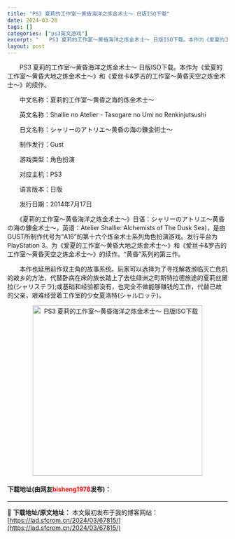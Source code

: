```yaml
---
title: "PS3 夏莉的工作室～黄昏海洋之炼金术士～ 日版ISO下载"
date: 2024-03-28
tags: []
categories: ["ps3英文游戏"]
excerpt: "　　PS3 夏莉的工作室～黄昏海洋之炼金术士～ 日版ISO下载。本作为《爱夏的工作室～黄昏大地之炼金术士～》和《爱丝卡&amp;罗吉的工作室～黄昏天空之炼金术士～》的续作。 　　中文名称：夏莉的工作室～黄昏之海的炼金术士～ 　　英文名称：Shallie no Atelier - Tasogare n&hellip;"
layout: post
---
```


 <p>　　PS3 夏莉的工作室～黄昏海洋之炼金术士～ 日版ISO下载。本作为《爱夏的工作室～黄昏大地之炼金术士～》和《爱丝卡&amp;罗吉的工作室～黄昏天空之炼金术士～》的续作。</p> <p>　　中文名称：夏莉的工作室～黄昏之海的炼金术士～</p> <p>　　英文名称：Shallie no Atelier - Tasogare no Umi no Renkinjutsushi</p> <p>　　日文名称：シャリーのアトリエ～黄昏の海の錬金術士～</p> <p>　　制作发行：Gust</p> <p>　　游戏类型：角色扮演</p> <p>　　对应主机：PS3</p> <p>　　语言版本：日版</p> <p>　　发行日期：2014年7月17日</p> <p>　　《夏莉的工作室～黄昏海洋之炼金术士～》日语：シャリーのアトリエ～黄昏の海の錬金术士～，英语：Atelier Shallie: Alchemists of The Dusk Sea)，是由GUST所制作代号为&ldquo;A16&rdquo;的第十六个炼金术士系列角色扮演游戏。发行平台为PlayStation 3。为《爱夏的工作室～黄昏大地之炼金术士～》和《爱丝卡&amp;罗吉的工作室～黄昏天空之炼金术士～》的续作。&ldquo;黄昏&rdquo;系列的第三作。</p> <p>　　本作也延用前作双主角的故事系统。玩家可以选择为了寻找解救濒临灭亡危机的故乡的方法，代替卧病在床的族长踏上了去往绿洲之町斯特拉德旅途的夏莉丝黛拉(シャリステラ);或基础和经验都没有，也完全不做能够赚钱的工作，代替已故的父亲，艰难经营着工作室的少女夏洛特(シャルロッテ)。</p> <p align="center"><img align="" border="0" src="https://lad.sfcrom.cn/wp-content/uploads/2024/03/20240328_66051d9894fc0.jpg" width="388" alt="PS3 夏莉的工作室～黄昏海洋之炼金术士～ 日版ISO下载" /></p> <p><h4>下载地址(由网友<font color="red">bisheng1978</font>发布)：</h4></p> 

---
📖 **下载地址/原文地址：** 本文最初发布于我的博客网站：[https://lad.sfcrom.cn/2024/03/67815/](https://lad.sfcrom.cn/2024/03/67815/)
